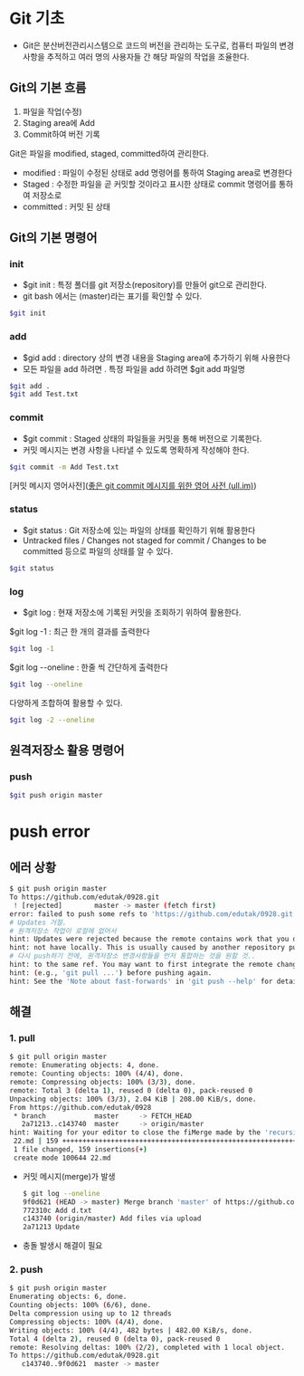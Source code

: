 # Git 기초

- Git은 분산버전관리시스템으로 코드의 버전을 관리하는 도구로, 컴퓨터 파일의 변경사항을 추적하고 여러 명의 사용자들 간 해당 파일의 작업을 조율한다.



## Git의 기본 흐름

1. 파일을 작업(수정)
2. Staging area에 Add
3. Commit하여 버전 기록

Git은 파일을 modified, staged, committed하여 관리한다.

- modified : 파일이 수정된 상태로 add 명령어를 통하여 Staging area로 변경한다
- Staged : 수정한 파일을 곧 커밋할 것이라고 표시한 상태로 commit 명령어를 통하여 저장소로 
- committed : 커밋 된 상태



## Git의 기본 명령어



### init

- $git init : 특정 폴더를 git 저장소(repository)를 만들어 git으로 관리한다.
- git bash 에서는 (master)라는 표기를 확인할 수 있다.

```bash
$git init
```



### add

- $gid add <file> : directory 상의 변경 내용을 Staging area에 추가하기 위해 사용한다 
- 모든 파일을 add 하려면 . 특정 파일을 add 하려면 $git add 파일명

```bash
$git add . 
$git add Test.txt
```



### commit

- $git commit : Staged 상태의 파일들을 커밋을 통해 버전으로 기록한다.
- 커밋 메시지는 변경 사항을 나타낼 수 있도록 명확하게 작성해야 한다.

```bash
$git commit -m Add Test.txt
```

[커밋 메시지 영어사전]([좋은 git commit 메시지를 위한 영어 사전 (ull.im)](https://blog.ull.im/engineering/2019/03/10/logs-on-git.html))



### status

- $git status : Git 저장소에 있는 파일의 상태를 확인하기 위해 활용한다 
- Untracked files / Changes not staged for commit / Changes to be committed 등으로 파일의 상태를 알 수 있다.

```bash
$git status
```



### log

- $git log : 현재 저장소에 기록된 커밋을 조회하기 위하여 활용한다.



$git log -1 : 최근 한 개의 결과를 출력한다

```bash
$git log -1
```

$git log --oneline : 한줄 씩 간단하게 출력한다

```bash
$git log --oneline
```

다양하게 조합하여 활용할 수 있다.

```bash
$git log -2 --oneline
```



## 원격저장소 활용 명령어

### push

```bash
$git push origin master
```



# push error

## 에러 상황

```bash
$ git push origin master
To https://github.com/edutak/0928.git
 ! [rejected]        master -> master (fetch first)
error: failed to push some refs to 'https://github.com/edutak/0928.git'
# Updates 거절.
# 원격저장소 작업이 로컬에 없어서 
hint: Updates were rejected because the remote contains work that you do
hint: not have locally. This is usually caused by another repository pushing
# 다시 push하기 전에, 원격저장소 변경사항들을 먼저 통합하는 것을 원할 것..
hint: to the same ref. You may want to first integrate the remote changes
hint: (e.g., 'git pull ...') before pushing again.
hint: See the 'Note about fast-forwards' in 'git push --help' for details.

```

## 해결

### 1. pull

```bash
$ git pull origin master
remote: Enumerating objects: 4, done.
remote: Counting objects: 100% (4/4), done.
remote: Compressing objects: 100% (3/3), done.
remote: Total 3 (delta 1), reused 0 (delta 0), pack-reused 0
Unpacking objects: 100% (3/3), 2.04 KiB | 208.00 KiB/s, done.
From https://github.com/edutak/0928
 * branch            master     -> FETCH_HEAD
   2a71213..c143740  master     -> origin/master
hint: Waiting for your editor to close the fiMerge made by the 'recursive' strategy.
 22.md | 159 ++++++++++++++++++++++++++++++++++++++++++++++++++++++++++++++++++
 1 file changed, 159 insertions(+)
 create mode 100644 22.md

```

* 커밋 메시지(merge)가 발생

  ```bash
  $ git log --oneline
  9f0d621 (HEAD -> master) Merge branch 'master' of https://github.com/edutak/0928
  772310c Add d.txt
  c143740 (origin/master) Add files via upload
  2a71213 Update
  
  ```

  

* 충돌 발생시 해결이 필요

### 2. push

```bash
$ git push origin master
Enumerating objects: 6, done.
Counting objects: 100% (6/6), done.
Delta compression using up to 12 threads
Compressing objects: 100% (4/4), done.
Writing objects: 100% (4/4), 482 bytes | 482.00 KiB/s, done.
Total 4 (delta 2), reused 0 (delta 0), pack-reused 0
remote: Resolving deltas: 100% (2/2), completed with 1 local object.
To https://github.com/edutak/0928.git
   c143740..9f0d621  master -> master
```









